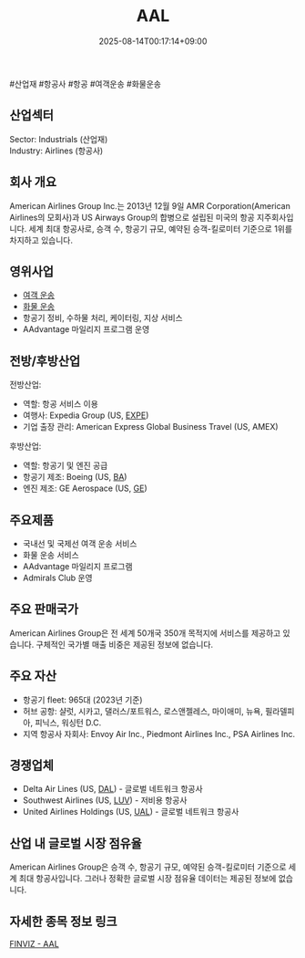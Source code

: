 ﻿---
title: "AAL"
date: 2025-08-14T00:17:14+09:00
lastmod: 2025-08-14T00:17:14+09:00
type: docs
sidebar:
  open: true
weight: 5
---
<div style="display:none">
  <meta property="article:published_time" content="2025-08-13T15:17:14Z" />
  <meta property="article:modified_time" content="2025-08-13T15:17:14Z" />
</div>
#산업재 #항공사 #항공 #여객운송 #화물운송

## 산업섹터

Sector: Industrials (산업재)  
Industry: Airlines (항공사)

## 회사 개요

American Airlines Group Inc.는 2013년 12월 9일 AMR Corporation(American Airlines의 모회사)과 US Airways Group의 합병으로 설립된 미국의 항공 지주회사입니다. 세계 최대 항공사로, 승객 수, 항공기 규모, 예약된 승객-킬로미터 기준으로 1위를 차지하고 있습니다.

## 영위사업

- [여객 운송](/industry-study/여객-운송/)
- [화물 운송](/industry-study/화물-운송/)
- 항공기 정비, 수하물 처리, 케이터링, 지상 서비스
- AAdvantage 마일리지 프로그램 운영

## 전방/후방산업

전방산업:

- 역할: 항공 서비스 이용
- 여행사: Expedia Group (US, [EXPE](/company-analysis/expe/))
- 기업 출장 관리: American Express Global Business Travel (US, AMEX)

후방산업:

- 역할: 항공기 및 엔진 공급
- 항공기 제조: Boeing (US, [BA](/company-analysis/ba/))
- 엔진 제조: GE Aerospace (US, [GE](/company-analysis/ge/))

## 주요제품

- 국내선 및 국제선 여객 운송 서비스
- 화물 운송 서비스
- AAdvantage 마일리지 프로그램
- Admirals Club 운영

## 주요 판매국가

American Airlines Group은 전 세계 50개국 350개 목적지에 서비스를 제공하고 있습니다. 구체적인 국가별 매출 비중은 제공된 정보에 없습니다.

## 주요 자산

- 항공기 fleet: 965대 (2023년 기준)
- 허브 공항: 샬럿, 시카고, 댈러스/포트워스, 로스앤젤레스, 마이애미, 뉴욕, 필라델피아, 피닉스, 워싱턴 D.C.
- 지역 항공사 자회사: Envoy Air Inc., Piedmont Airlines Inc., PSA Airlines Inc.

## 경쟁업체

- Delta Air Lines (US, [DAL](/company-analysis/dal/)) - 글로벌 네트워크 항공사
- Southwest Airlines (US, [LUV](/company-analysis/luv/)) - 저비용 항공사
- United Airlines Holdings (US, [UAL](/company-analysis/ual/)) - 글로벌 네트워크 항공사

## 산업 내 글로벌 시장 점유율

American Airlines Group은 승객 수, 항공기 규모, 예약된 승객-킬로미터 기준으로 세계 최대 항공사입니다. 그러나 정확한 글로벌 시장 점유율 데이터는 제공된 정보에 없습니다.

## 자세한 종목 정보 링크

[FINVIZ - AAL](https://finviz.com/quote.ashx?t=AAL)
